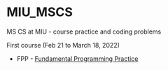# MIU_MSCS
MS CS at MIU - course practice and coding problems 

First course (Feb 21 to March 18, 2022) 

- FPP -  [Fundamental Programming Practice](https://github.com/NirmalSilwal/MIU_MSCS/tree/main/FPP)
